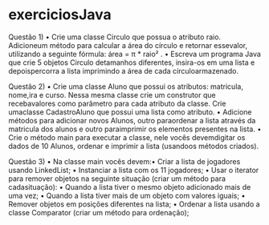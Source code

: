 # exerciciosJava
Questão 1) 
• Crie uma classe Circulo que possua o atributo raio. 
Adicioneum método para calcular a área do círculo e retornar essevalor, utilizando a seguinte fórmula: área = π * raio² .
• Escreva um programa Java que crie 5 objetos Circulo detamanhos diferentes, insira-os em uma lista e depoispercorra 
a lista imprimindo a área de cada círculoarmazenado.

Questão 2)
• Crie uma classe Aluno que possui os atributos: matricula, nome,ira e curso. 
Nessa mesma classe crie um construtor que recebavalores como parâmetro para cada atributo da classe. 
Crie umaclasse CadastroAluno que possui uma lista como atributo.
• Adicione métodos para adicionar novos Alunos, 
outro paraordenar a lista através da matricula dos alunos e outro paraimprimir os elementos presentes na lista.
• Crie o método main para executar a classe, nele vocês devemdigitar os dados de 10 Alunos, ordenar e imprimir a 
lista (usandoos métodos criados).

Questão 3) 
• Na classe main vocês devem:• Criar a lista de jogadores usando LinkedList;
• Instanciar a lista com os 11 jogadores;
• Usar o iterator para remover objetos na seguinte situação (criar um método para cadasituação):
• Quando a lista tiver o mesmo objeto adicionado mais de uma vez;
• Quando a lista tiver mais de um objeto com valores iguais;
• Remover objetos em posições diferentes na lista;
• Ordenar a lista usando a classe Comparator (criar um método para ordenação);
